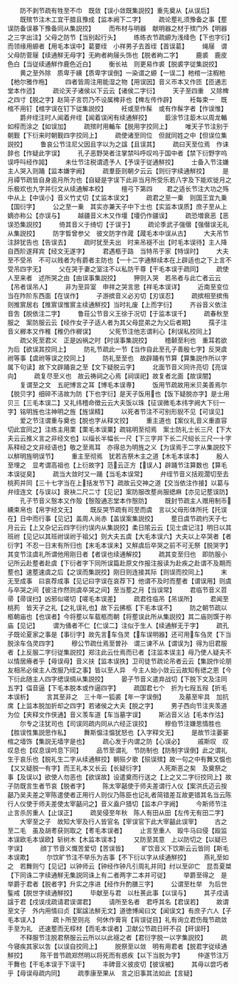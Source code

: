<!-- { "loadSidebar": true } -->
　　防不剥节疏有牲至不巾　既敛【误小敛既集説挍】重先奠从【从误后】
　　既殡节注木工宜干腊且豫成【监本阙下二字】
　　疏论塟礼须豫备之事【塟误防备误暴下豫备同从集説挍】
　　而布材与明器　献明器之材于殡门外【明器之三字出注】父母之防节【当别起行头】
　　练练衣节疏縓为浅绛色【下也字衍】而领缘用縓者【用毛本误中】葛要绖　小祥男子去首绖【首误葛】
　　绳屦　谓父母防菅屦【续通觧无母字】无絇者絇屦头饰也【脱者絇二字】
　　鹿裘　鹿皮色白【当従续通觧作鹿色近白】
　　衡长袪　则更易作裘【脱裘字従集説挍】
　　黄之至外除　质卑于纁【质卑字误倒】一染谓之縓【一误二】杝棺一注椵杝【杝尔雅作柂】
　　四者皆周注用能湿之物【用误因】音义帀本又作匝【匝通志堂本作迊】
　　疏论天子诸侯以下云云【诸侯二字衍】
　　天子至四重　又除椑之四寸【脱之字】赵简子言罚乃不设属椑非也【椑左传作辟】
　　衽每束一　既棺不用钉【棺字误在钉下従集説挍】
　　衽或至作髹　或有作髹字者【作误惟】
　　爵弁绖注时人闻着弁绖【闻着误闲有续通觧挍】
　　菆涂节注菆木以周龙輴如椁而涂之【如误加】
　　疏殡时用輴车【脱用字挍同上】
　　唯天子节注别于朝觐【下衍来时朝觐四字挍同上】
　　疏使诸至同位　但就同姓之中【但误位集説挍】
　　鲁哀公节注尼父因且字以为之諡【且误其】
　　疏曰天至位焉　作诔辞也【作疑此字误】
　　孔子恶野哭者注掌禁呌呼叹呜于国中者【禁下衍野字呜误呼呌经作嘂】
　　未仕节注税谓遗予人【予误于従通觧挍】
　　士备入节注嫌主人哭入则踊【监本嫌字阙】
　　疏羣臣则朝夕云云【则衍字续通觧挍】
　　是月禫节疏皆自身逾月所为也【自疑是字误下此非当月所受乐若八字及下能欢徙月之乐极欢也九字并衍文从续通解本校】
　　檀弓下第四
　　君之适长节注大功之殇中从上【中误小】音义竹丈切【丈监本误文】
　　疏君之至一乗　则国王宜九乗【国衍字】
　　公之至一乗　其实亦兼天子中下士也【实监本误质】庶子至从上　嫡亦称公【亦误与】
　　越疆音义木又作壃【壃仍作疆误】
　　疏恐増衰恶【恶误恐集説挍】
　　倚其音义于绮切【于误于】
　　疏论季武子强僣【强僣误无礼从集説挍】
　　防字晳曾参父　彼文防字作蒧【蒧毛本中误从古】
　　大夫吊节注辞犹告也【告误去】
　　疏时犹至夫出　时来吊襚不出【时毛本误待】主人降自西阶遂拜宾【经文无遂字】
　　君遇柩于路　当特吊于家【特误时】
　　大夫至不受吊　不可以贱者为有爵者主防也【一十二字通觧续本在上辟适也之下上言不受吊四字无】
　　父在哭于妻之室注不以私防干尊【干毛本误于疏同】
　　疏使人至来者　述所哭之由【由误事集説挍】
　　狎则入哭　若吊者与此亡者云云【吊者误吊人】
　　非为至异室　申祥之哭言思【祥毛本误详】
　　近南至变位　当在阼阶东西面【在误作】
　　子游摈音义必刃切【刃误忍】
　　疏摈相至摈侑　则推賔居右【推賔误惟賔主续通觧挍】当时礼废【上而字衍】
　　齐谷音义依注音吿【脱依注二字】
　　鲁荘公节音义王徐于况切【于监本误千】
　　疏春秋至服之　案防服云云【经作女子子适人者为其父母昆弟之为父后者期】
　　孺子注音义稺本又作稚【稚仍作稺误】
　　父死节注他志谓利心【利误私挍同上】
　　疏父死至君义　正是凶祸之时【时误事集説挍】
　　稽颡至利也　重耳若欲为后【欲误其挍同上】
　　防礼节疏此一节【当作自此至孔子善殷七字】反哭虞祔等事【虞祔等误之挍同上】
　　防礼至至也　故辟踊有节算【算集説作所以字属下句读】故下文辟踊哀之至【文下疑脱云字】
　　北面节音义同许亮切【亮误向】
　　疏复尽至义也　故云祷祠之心焉【祠误祀】故复者北面【故误闇】
　　复谓至之文　五祀博言之耳【博毛本误専】
　　饭用节疏故用米贝美善焉尔【脱贝字】细碎不洁故为防【下也字衍】是天子饭用也【饭下疑脱亦字】是士用贝三【三毛本误二】又礼纬稽命徴云云大夫饭以珠【征误微毛本纬字阙大下衍一字】铭明旌也注神明之旌【旌误精】
　　以死者节注不可别形貎不见【可误见】
　　爱之节注谓重与奠也【脱也字从释文挍】
　　重主道也【案仪礼音义重直容切此宜同之】注练主用栗【栗毛本误粟】疏铭明至彻焉　案士防礼士长三尺【下大夫云云推义言之非经文也】以缁长半幅长一尺【下三字并下长二尺縂长三尺一十字系释经之文非经语也】敬之至焉耳　亦得总为明旌之义【为误焉于二字从集説挍下以觧明旌明误节】
　　重主至彻焉　犹若吉祭木主之道【木毛本误本】
　　殷人至埋之　显考谓高祖也【上衍故字】范云正方【误人】辟踊节注算数也【算毛本误従臭】
　　疏当大敛时又一踊【当毛本误常】
　　弁绖节音义括观濶切至去桃茢并同【三十七字当在上括发节下】疏故云交神之道【交当依注作接】以葛与弁绖连文【与误以】衰袂二尺二寸【见记】案防服改塟尚服缌麻【亦见记塟误防】
　　孔子节音义慤本又作殻【慤殻通志堂本作慤防】
　　既封节疏主人赠用制币纁束帛也【帛字经文无】
　　既反哭节疏有司至而虞　言以父母形体所托【托误在】日中而行事【见记】盖周人尚赤【盖误案集説挍】
　　塟日虞节疏约天子七月云云【上又杂记云四字衍约误内从集説挍】柔日隂云云【见士虞记注】明日以其班祔【见记以其班祔误祔于祖父】则大夫五虞【大毛本误六】大夫以上卒哭者【者衍字】不忍一日末有所归也【末毛本误未】又觧虞后卒哭之前不可无祭【脱哭字】其变节注虞礼所谓他用刚日者【者误也续通解挍】
　　疏其变至归也　即防服小记所云赴塟者赴虞【下衍者字下同所误篇赴原文作报注报读为赴疾之赴谓不及期而塟也】速塟速虞之后【之误而集説挍】刚日则连接其际【则误而挍同上】
　　末无至成事　曰哀荐成事【见记曰字误在哀荐下】他谓不及时而塟者【谓误用】则虞与卒哭之间【彼注作然则虞卒哭之间】至当塟之月【当误常】
　　君临节音义苕帚【帚误扫】凶邪似嗟切【嗟毛本误差】
　　疏君徃临吊【吊误所】
　　君闻至桃茢　皆天子之礼【之礼误礼也】故下云拂柩【下毛本误不】
　　防之朝节疏以柩朝庙也【也误者】今将塟以车载柩而朝【将塟误此所从集説挍】其二庙则馔于祢庙【见记】
　　谓为俑者不仁【仁误二】注似于生人【续通觧无于字】
　　疏孔子既论夏家之事是【事衍字】故先言车刍灵【车误明器】还可用车刍灵【下当脱涂车刍灵四字】
　　穆公节疏仕焉至曽孙　谓三谏不从【谓误为】得为旧君服者【上反服二字衍従集説挍】郑注此云仕焉而已者【注监本误主】毋乃使人疑夫不以情居瘠者乎【毋误母】音义扶【监本误抶】卫司徒节疏论吊者云云【集説作论朋友相吊必侯主人改服乃绖之事】皆以至人异　今主人始小敛云云故知有缌之恩【今下衍此随主人四字缌误绸从集説挍】
　　晏子节音义遣弃战切【下脱下文及注同五字】偪音逼【下毛本脱本或作逼四字】
　　疏国君七个　折为七叚五叚【折毛本误析】
　　言其至非之　三十年一狐裘【年一字误倒】
　　及墓至牢具　加抗席【上监本脱加折却之四字】若诸侯之大夫【脱之字】
　　男子西向节注夹羡道为位【夹释文作侠通】音义羡车道【车当墓字误】
　　斯沾音义沾【毛本作沽】
　　尔专之注犹司也【司误同疏内同从六经正误挍】
　　穆伯节注嫌思情胜也【胜误性集説思作私】
　　舞斯愠注愠犹怒也【入字释文无】
　　是故节注蒌翣棺之墙饰【集説无墙字是也】
　　疏心发于内谓之防【心误必】
　　戚斯叹　叹叹息也【叹息误吟息下同】
　　品节至谓礼　节防制也【防制字误倒】此之谓礼生于哀乐也【脱礼生二字从续通觧挍】朝殒夕歌【殒误殡】故一句之中有舞又愠也【又又疑脱一有字】而王礼本又长云【长疑衍字】
　　人死斯恶之矣　及奠祭之事【及误以】欲使人勿恶也【欲误故】设遣奠而行送之【上之又二字衍挍同上】故子防既言生者节哀【脱者字】
　　陈太宰嚭使于师夫差谓行人仪【案洪氏迈云按嚭乃吴夫差之宰陈遣使者正用行人则仪乃陈臣也记礼者简错差互故更错其名当云陈行人仪使于师夫差使太宰嚭问之】音义盍户猎切【监本户字阙】
　　今斯师节注止言杀厉重人【止误正】
　　疏吴侵至年秋　陈人有田从田【左传无有田二字】
　　大宰至之子　故知大宰及行人皆官名【宰误官下此大宰嚭此误宰】
　　古之至二毛　虽及胡耉获则取之【耉毛本误者】
　　止言至重人　殴牛马曰侵【殴监本误欧毛本误欧】斩树木【木监本误本】
　　又防至其意　上以防切之【以疑已字误】
　　顔丁节音义慨苦爱切【苦误皆】
　　旷饮音义下饮斯云云皆同【斯毛本误欺】
　　尔饮旷节注不举乐为吉事【不下衍以字从续通觧挍】
　　燕礼至如之　若舞则勺【见记】以钟师云【钟经作钟凡引周礼并同】纣以至卯亡　昆吾夏桀【下同诛二字续通觧无集説同诛上有二者两字二本并可従】
　　举爵至得之　是举爵于君者【脱者字】升实之序进【经作升酌膳三字】
　　公谓至杜举　为后世鍳戒【脱世字续通觧挍】
　　毕献至与君　以杜蒉此事【以误与】
　　其子戍请諡于君【戍误戌疏请君误谓君】
　　请所至名者　君呼其名【君误若】
　　故谓至文子　外内用情曰贞【案諡法觧无文】道徳博闻曰文【闻误文】有庶子六人【子毛本误人】
　　疏卜所至则兆　何休作膏肓【肓误従目】礼有询立君伤哉节疏敛手至为礼　还速塟而无椁材【而毛本误者】卫献公节疏日旰不召【旰误旴】
　　不释服节注脱君祭服云云所以以此襚之者【君衍字脱一以字集説挍】
　　疏今寝疾其家以吿【以误自挍同上】
　　脱祭至以敛　明有用君者【脱君字従续通觧挍】
　　陈干昔节疏郑然明以将死而有惑疾【以下当脱为字】
　　仲遂节注万干舞也【干毛本误于下误干】
　　丰碑音义彼皮切【彼误被】
　　其毋以尝巧者乎【毋误母疏内同】
　　疏季康至果从　言之旧事其法如此【言疑】
